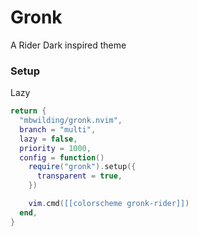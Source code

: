 # Gronk

A Rider Dark inspired theme

### Setup

Lazy
```lua
return {
  "mbwilding/gronk.nvim",
  branch = "multi",
  lazy = false,
  priority = 1000,
  config = function()
    require("gronk").setup({
      transparent = true,
    })

    vim.cmd([[colorscheme gronk-rider]])
  end,
}
```
